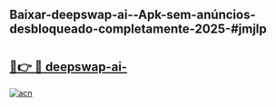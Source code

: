 ## Baixar-deepswap-ai--Apk-sem-anúncios-desbloqueado-completamente-2025-#jmjlp

# <h2><a href="https://ainizakaria.my?title=deepswap-ai-&ref=20M">🔗👉 🔴 deepswap-ai-</a></h2>

[![acn](https://github.com/user-attachments/assets/0f9c940e-d8b0-45ae-aac7-cd30a18b3e1c)](https://ainizakaria.my?title=deepswap-ai-&ref=20M)

